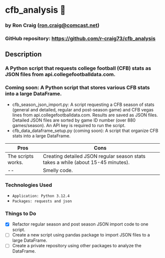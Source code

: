 # cfb_analysis :football:

### by Ron Craig (ron.craig@comcast.net)
### GitHub repository: https://github.com/r-craig73/cfb_analysis

## Description
### A Python script that requests college football (CFB) stats as JSON files from api.collegefootballdata.com.
### Coming soon: A Python script that stores various CFB stats into a large DataFrame.

* cfb_season_json_import.py: A script requesting a CFB season of stats (general and detailed, regular and post-season game) and CFB vegas lines from api.collegefootballdata.com.  Results are saved as JSON files.  Detailed JSON files are sorted by game ID number (over 880 games/season). An API key is required to run the script.
* cfb_data_dataframe_setup.py (coming soon): A script that organize CFB stats into a large DataFrame.

Pros | Cons 
-----| -----
The scripts works. | Creating detailed JSON regular season stats takes a while (about 15-45 minutes).
--   | Smelly code.

### Technologies Used
* ```Application: Python 3.12.4```
* ```Packages: requests and json```

### Things to Do
- [x] Refactor regular season and post season JSON import code to one script.
- [ ] Create a new script using pandas package to import JSON files to a large DataFrame.
- [ ] Create a private repository using other packages to analyze the DataFrame.
